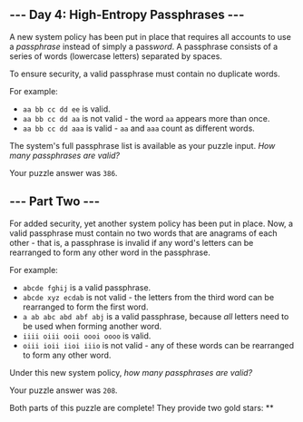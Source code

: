 ## \--- Day 4: High-Entropy Passphrases ---

A new system policy has been put in place that requires all accounts to
use a *passphrase* instead of simply a pass*word*. A passphrase consists
of a series of words (lowercase letters) separated by spaces.

To ensure security, a valid passphrase must contain no duplicate words.

For example:

  - `aa bb cc dd ee` is valid.
  - `aa bb cc dd aa` is not valid - the word `aa` appears more than
    once.
  - `aa bb cc dd aaa` is valid - `aa` and `aaa` count as different
    words.

The system's full passphrase list is available as your puzzle input.
*How many passphrases are valid?*

Your puzzle answer was `386`.

## \--- Part Two ---

For added security, yet another system policy has been put in place.
Now, a valid passphrase must contain no two words that are anagrams of
each other - that is, a passphrase is invalid if any word's letters can
be rearranged to form any other word in the passphrase.

For example:

  - `abcde fghij` is a valid passphrase.
  - `abcde xyz ecdab` is not valid - the letters from the third word can
    be rearranged to form the first word.
  - `a ab abc abd abf abj` is a valid passphrase, because *all* letters
    need to be used when forming another word.
  - `iiii oiii ooii oooi oooo` is valid.
  - `oiii ioii iioi iiio` is not valid - any of these words can be
    rearranged to form any other word.

Under this new system policy, *how many passphrases are valid?*

Your puzzle answer was `208`.

Both parts of this puzzle are complete\! They provide two gold stars:
\*\*
